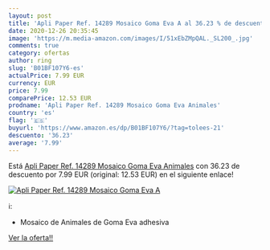 ```yaml
---
layout: post
title: 'Apli Paper Ref. 14289 Mosaico Goma Eva A al 36.23 % de descuento'
date: 2020-12-26 20:35:45
image: 'https://m.media-amazon.com/images/I/51xEbZMpQAL._SL200_.jpg'
comments: true
category: ofertas
author: ring
slug: 'B01BF107Y6-es'
actualPrice: 7.99 EUR
currency: EUR
price: 7.99
comparePrice: 12.53 EUR
prodname: 'Apli Paper Ref. 14289 Mosaico Goma Eva Animales'
country: 'es'
flag: '🇪🇸'
buyurl: 'https://www.amazon.es/dp/B01BF107Y6/?tag=tolees-21'
descuento: '36.23'
average: '7.99'
---
```


Está [Apli Paper Ref. 14289 Mosaico Goma Eva Animales](https://www.amazon.es/dp/B01BF107Y6/?tag=tolees-21) con 36.23 de descuento por 7.99 EUR (original: 12.53 EUR) en el siguiente enlace!

[![Apli Paper Ref. 14289 Mosaico Goma Eva A](https://m.media-amazon.com/images/I/51xEbZMpQAL._SL200_.jpg)](https://www.amazon.es/dp/B01BF107Y6/?tag=tolees-21)

ℹ️:

- Mosaico de Animales de Goma Eva adhesiva

[Ver la oferta!!](https://www.amazon.es/dp/B01BF107Y6/?tag=tolees-21)
